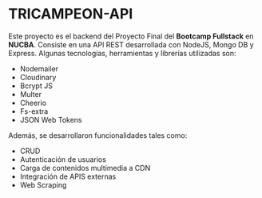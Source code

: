 # TRICAMPEON-API
Este proyecto es el backend del Proyecto Final del **Bootcamp Fullstack** en **NUCBA**.
Consiste en una API REST desarrollada con NodeJS, Mongo DB y Express.
Algunas tecnologías, herramientas y librerías utilizadas son:
<ul>
  <li>Nodemailer</li>
  <li>Cloudinary</li>
  <li>Bcrypt JS</li>
  <li>Multer</li>
  <li>Cheerio</li>
  <li>Fs-extra</li>
  <li>JSON Web Tokens</li>
</ul>

Además, se desarrollaron funcionalidades tales como:
<ul>
  <li>CRUD</li>
  <li>Autenticación de usuarios</li>
  <li>Carga de contenidos multimedia a CDN</li>
  <li>Integración de APIS externas</li>
  <li>Web Scraping</li>
  
</ul>
